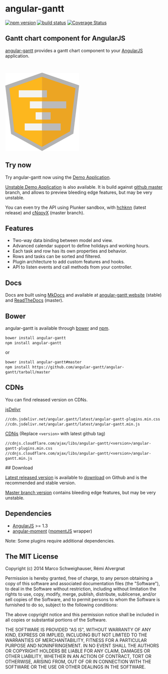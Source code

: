 # angular-gantt 
[![npm version](http://img.shields.io/npm/v/angular-gantt.svg)](https://npmjs.org/package/angular-gantt) 
[![build status](http://img.shields.io/travis/angular-gantt/angular-gantt.svg)](https://travis-ci.org/angular-gantt/angular-gantt)
[![Coverage Status](https://img.shields.io/coveralls/angular-gantt/angular-gantt.svg)](https://coveralls.io/r/angular-gantt/angular-gantt)

## Gantt chart component for AngularJS

[angular-gantt](http://www.angular-gantt.com) provides a gantt chart component to your [AngularJS](https://angularjs.org/) application.

<br/> 

![Angular Gantt](docs/img/angular-gantt.png)

## Try now

Try angular-gantt now using the [Demo Application](http://www.angular-gantt.com/demo).

[Unstable Demo Application](http://rawgit.com/angular-gantt/angular-gantt/master/demo/dist/index.html) is also available.
It is build against [github master](https://github.com/angular-gantt/angular-gantt) branch, and allows to preview 
bleeding edge features, but may be very unstable.

You can even try the API using Plunker sandbox, with [hchknn](http://plnkr.co/hchknn) (latest release)
and [cNqoyX](http://plnkr.co/cNqoyX) (master branch).

## Features
- Two-way data binding between model and view.
- Advanced calendar support to define holidays and working hours.
- Each task and row has its own properties and behavior.
- Rows and tasks can be sorted and filtered.
- Plugin architecture to add custom features and hooks.
- API to listen events and call methods from your controller.

## Docs

Docs are built using [MkDocs](http://www.mkdocs.org/) and available at
[angular-gantt website](http://www.angular-gantt.com) (stable) and [ReadTheDocs](http://angular-gantt.readthedocs.org/en/latest/)
(master).

## Bower

angular-gantt is available through [bower](http://bower.io/) and [npm](https://www.npmjs.org/package/angular-gantt).

    bower install angular-gantt
    npm install angular-gantt
    
or

    bower install angular-gantt#master
    npm install https://github.com/angular-gantt/angular-gantt/tarball/master
    
## CDNs

You can find released version on CDNs.

[jsDelivr](http://www.jsdelivr.com/)

    //cdn.jsdelivr.net/angular.gantt/latest/angular-gantt-plugins.min.css
    //cdn.jsdelivr.net/angular.gantt/latest/angular-gantt.min.js

[CDNjs](http://www.cdnjs.com/) (Replace `<version>` with latest github tag)

    //cdnjs.cloudflare.com/ajax/libs/angular-gantt/<version>/angular-gantt-plugins.min.css
    //cdnjs.cloudflare.com/ajax/libs/angular-gantt/<version>/angular-gantt.min.js

## Download

[Latest released version](https://github.com/angular-gantt/angular-gantt/releases/latest) is available to 
[download](https://github.com/angular-gantt/angular-gantt/releases/latest) on Github and is the recommended and stable version.

[Master branch version](https://github.com/angular-gantt/angular-gantt/tree/master) contains bleeding edge features, but may be very unstable.

## Dependencies
- [AngularJS](https://angularjs.org) >= 1.3
- [angular-moment](https://github.com/urish/angular-moment) ([momentJS](http://momentjs.com/) wrapper)

Note: Some plugins require additional dependencies.

## The MIT License

Copyright (c) 2014 Marco Schweighauser, Rémi Alvergnat

Permission is hereby granted, free of charge, to any person obtaining a copy
of this software and associated documentation files (the "Software"), to deal
in the Software without restriction, including without limitation the rights
to use, copy, modify, merge, publish, distribute, sublicense, and/or sell
copies of the Software, and to permit persons to whom the Software is
furnished to do so, subject to the following conditions:

The above copyright notice and this permission notice shall be included in
all copies or substantial portions of the Software.

THE SOFTWARE IS PROVIDED "AS IS", WITHOUT WARRANTY OF ANY KIND, EXPRESS OR
IMPLIED, INCLUDING BUT NOT LIMITED TO THE WARRANTIES OF MERCHANTABILITY,
FITNESS FOR A PARTICULAR PURPOSE AND NONINFRINGEMENT. IN NO EVENT SHALL THE
AUTHORS OR COPYRIGHT HOLDERS BE LIABLE FOR ANY CLAIM, DAMAGES OR OTHER
LIABILITY, WHETHER IN AN ACTION OF CONTRACT, TORT OR OTHERWISE, ARISING FROM,
OUT OF OR IN CONNECTION WITH THE SOFTWARE OR THE USE OR OTHER DEALINGS IN
THE SOFTWARE.
